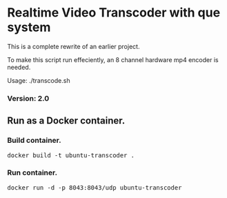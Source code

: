 # Realtime Video Transcoder with que system

This is a complete rewrite of an earlier project.

To make this script run effeciently, an 8 channel hardware mp4 encoder is needed.

Usage: ./transcode.sh

### Version: 2.0

## Run as a Docker container.

### Build container.

<pre>docker build -t ubuntu-transcoder .</pre>

### Run container.

<pre>docker run -d -p 8043:8043/udp ubuntu-transcoder</pre>
